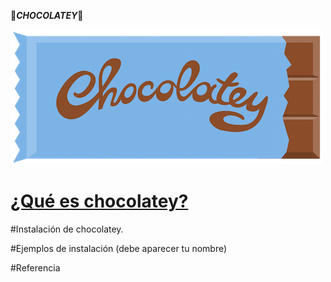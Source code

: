 :chocolate_bar:***CHOCOLATEY***:chocolate_bar:

![chocolatey-1.png](https://github.com/kikelopser/tarea-chocolatey/blob/main/chocolatey-1.png)

# [¿Qué es chocolatey?](https://github.com/kikelopser/tarea-chocolatey/blob/main/explicacion.md)
#Instalación de chocolatey.

#Ejemplos de instalación (debe aparecer tu nombre)

#Referencia

